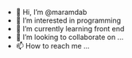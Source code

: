 - 👋 Hi, I’m @maramdab
- 👀 I’m interested in programming
- 🌱 I’m currently learning front end 
- 💞️ I’m looking to collaborate on ...
- 📫 How to reach me ...

<!---
maramdab/maramdab is a ✨ special ✨ repository because its `README.md` (this file) appears on your GitHub profile.
You can click the Preview link to take a look at your changes.
--->
